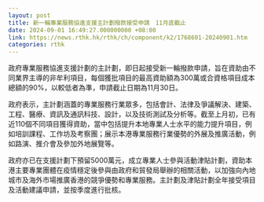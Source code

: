 ```yaml
---
layout: post
title: 新一輪專業服務協進支援主計劃撥款接受申請　11月底截止
date: 2024-09-01 16:49:27.000000000 +08:00
link: https://news.rthk.hk/rthk/ch/component/k2/1768601-20240901.htm
categories: rthk
---
```


政府專業服務協進支援計劃的主計劃，即日起接受新一輪撥款申請，旨在資助由不同業界主導的非牟利項目，每個獲批項目的最高資助額為300萬或合資格項目成本總額的90%，以較低者為準，申請截止日期為11月30日。

政府表示，主計劃涵蓋的專業服務行業眾多，包括會計、法律及爭議解決、建築、工程、醫療、資訊及通訊科技、設計，以及技術測試及分析等。截至上月初，已有近110個不同項目獲得資助，當中包括提升本地專業人士水平的能力提升項目，例如培訓課程、工作坊及考察團；展示本港專業服務行業優勢的外展及推廣活動，例如路演、推介會及參加外地展覽等。

政府亦已在支援計劃下預留5000萬元，成立專業人士參與活動津貼計劃，資助本港主要專業團體在疫情穩定後參與由政府和貿發局舉辦的相關活動，以加強向內地城市及海外市場推廣香港的競爭優勢和專業服務。主計劃及津貼計劃全年接受項目及活動建議申請，並按季度進行批核。

